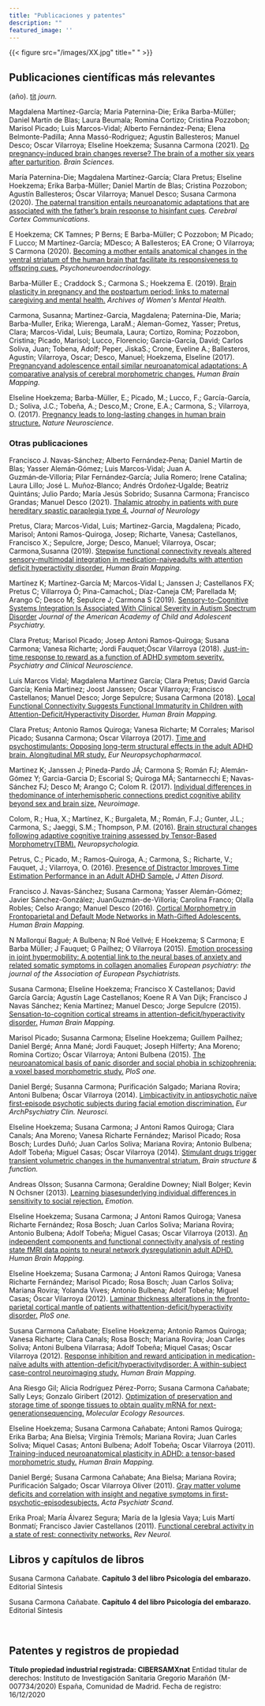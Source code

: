 ```yaml
---
title: "Publicaciones y patentes"
description: ""
featured_image: ''
---
```

{{< figure src="/images/XX.jpg" title=" " >}}

## Publicaciones científicas más relevantes 
(año). [tit](< >) *journ.*

Magdalena Martínez-García; Maria Paternina-Die; Erika Barba-Müller; Daniel Martín de Blas; Laura Beumala; Romina Cortizo; Cristina Pozzobon; Marisol Picado; Luis Marcos-Vidal; Alberto Fernández-Pena; Elena Belmonte-Padilla; Anna Massó-Rodriguez; Agustin Ballesteros; Manuel Desco; Oscar Vilarroya; Elseline Hoekzema; Susanna Carmona (2021). [Do pregnancy-induced brain changes reverse? The brain of a mother six years after parturition](<https://www.mdpi.com/2076-3425/11/2/168>). *Brain Sciences.*

María Paternina-Die; Magdalena Martínez-García; Clara Pretus; Elseline Hoekzema; Erika Barba-Müller; Daniel Martín de Blas; Cristina Pozzobon; Agustín Ballesteros; Óscar Vilarroya; Manuel Desco; Susana Carmona (2020). [The paternal transition entails neuroanatomic adaptations that are associated with the father’s brain response to hisinfant cues](<https://academic.oup.com/cercorcomms/article/1/1/tgaa082/5955504>). *Cerebral Cortex Communications*. 

E Hoekzema; CK Tamnes; P Berns; E Barba-Müller; C Pozzobon; M Picado; F Lucco; M Martínez-García; MDesco; A Ballesteros; EA Crone; O Vilarroya; S Carmona (2020). [Becoming a mother entails anatomical changes in the ventral striatum of the human brain that facilitate its responsiveness to offspring cues.](<https://www.sciencedirect.com/science/article/pii/S030645301931248X>) *Psychoneuroendocrinology.*

Barba-Müller E.; Craddock S.; Carmona S.; Hoekzema E. (2019). [Brain plasticity in pregnancy and the postpartum period: links to maternal caregiving and mental health.](<https://pubmed.ncbi.nlm.nih.gov/30008085/>) *Archives of Women's Mental Health.*

Carmona, Susanna; Martinez-Garcia, Magdalena; Paternina-Die, Maria; Barba-Muller, Erika; Wierenga, LaraM.; Aleman-Gomez, Yasser; Pretus, Clara; Marcos-Vidal, Luis; Beumala, Laura; Cortizo, Romina; Pozzobon, Cristina; Picado, Marisol; Lucco, Florencio; Garcia-Garcia, David; Carlos Soliva, Juan; Tobena, Adolf; Peper, JiskaS.; Crone, Eveline A.; Ballesteros, Agustin; Vilarroya, Oscar; Desco, Manuel; Hoekzema, Elseline (2017). [Pregnancyand adolescence entail similar neuroanatomical adaptations: A comparative analysis of cerebral morphometric changes.](<https://pubmed.ncbi.nlm.nih.gov/30663172/>) *Human Brain Mapping.*

Elseline Hoekzema; Barba-Müller, E.; Picado, M.; Lucco, F.; García-García, D.; Soliva, J.C.; Tobeña, A.; Desco,M.; Crone, E.A.; Carmona, S.; Vilarroya, O. (2017). [Pregnancy leads to long-lasting changes in human brain structure.](<https://www.nature.com/articles/nn.4458>) *Nature Neuroscience.*


### Otras publicaciones
Francisco J. Navas-Sánchez; Alberto Fernández‑Pena; Daniel Martín de Blas; Yasser Alemán‑Gómez; Luis Marcos‑Vidal; Juan A. Guzmán‑de‑Villoria; Pilar Fernández‑García; Julia Romero; Irene Catalina; Laura Lillo; José L. Muñoz‑Blanco; Andrés Ordoñez‑Ugalde; Beatriz Quintáns; Julio Pardo; María Jesús Sobrido; Susanna Carmona; Francisco Grandas; Manuel Desco (2021). [Thalamic atrophy in patients with pure hereditary spastic paraplegia type 4.](<https://link.springer.com/article/10.1007/s00415-020-10387-4>) *Journal of Neurology*


Pretus, Clara; Marcos-Vidal, Luis; Martinez-Garcia, Magdalena; Picado, Marisol; Antoni Ramos-Quiroga, Josep; Richarte, Vanesa; Castellanos, Francisco X.; Sepulcre, Jorge; Desco, Manuel; Vilarroya, Oscar; Carmona,Susanna (2019). [Stepwise functional connectivity reveals altered sensory-multimodal integration in medication-naiveadults with attention deficit hyperactivity disorder.](<https://onlinelibrary.wiley.com/doi/epdf/10.1002/hbm.24727>) *Human Brain Mapping.*

Martínez K; Martínez-García M;   Marcos-Vidal L; Janssen J; Castellanos FX; Pretus C; Villarroya Ó; Pina-CamachoL;  Díaz-Caneja CM; Parellada M; Arango C; Desco M; Sepulcre J; Carmona S (2019). [Sensory-to-Cognitive Systems Integration Is Associated With Clinical Severity in Autism Spectrum Disorder](<https://pubmed.ncbi.nlm.nih.gov/31260788/>) *Journal of the American Academy of Child and Adolescent Psychiatry.*

Clara Pretus; Marisol Picado; Josep Antoni Ramos-Quiroga; Susana Carmona; Vanesa Richarte; Jordi Fauquet;Óscar Vilarroya (2018). [Just-in-time response to reward as a function of ADHD symptom severity.](<https://pubmed.ncbi.nlm.nih.gov/29888833/>) *Psychiatry and Clinical Neuroscience.*

Luis Marcos Vidal; Magdalena Martínez García; Clara Pretus; David García García; Kenia Martinez; Joost Janssen; Oscar Vilarroya; Francisco Castellanos; Manuel Desco; Jorge Sepulcre; Susana Carmona (2018). [Local Functional Connectivity Suggests Functional Immaturity in Children with Attention-Deficit/Hyperactivity Disorder.](<https://pubmed.ncbi.nlm.nih.gov/29473262/>) *Human Brain Mapping.*

Clara Pretus; Antonio Ramos Quiroga; Vanesa Richarte; M Corrales; Marisol Picado; Susanna Carmona; Oscar Vilarroya (2017). [Time and psychostimulants: Opposing long-term structural effects in the adult ADHD brain. Alongitudinal MR study.](<https://pubmed.ncbi.nlm.nih.gov/29129558/>) *Eur Neuropsychopharmacol.*

Martinez K; Janssen J; Pineda-Pardo JÁ; Carmona S; Román FJ; Alemán-Gómez Y;   Garcia-Garcia D; Escorial S; Quiroga MÁ; Santarnecchi E; Navas-Sánchez FJ; Desco M; Arango C; Colom R. (2017). [Individual differences in thedominance of interhemispheric connections predict cognitive ability beyond sex and brain size.](<https://pubmed.ncbi.nlm.nih.gov/28414185/>) *Neuroimage.*

Colom, R.; Hua, X.; Martínez, K.; Burgaleta, M.; Román, F.J.; Gunter, J.L.; Carmona, S.; Jaeggi, S.M.; Thompson, P.M. (2016). [Brain structural changes following adaptive cognitive training assessed by Tensor-Based Morphometry(TBM).](<https://www.sciencedirect.com/science/article/abs/pii/S0028393216302780>) *Neuropsychologia.*

Petrus, C.; Picado, M.; Ramos-Quiroga, A.; Carmona, S.; Richarte, V.; Fauquet, J.; Vilarroya, O. (2016). [Presence of Distractor Improves Time Estimation Performance in an Adult ADHD Sample.](<https://pubmed.ncbi.nlm.nih.gov/27185529/>) *J Atten Disord.*

Francisco J. Navas-Sánchez; Susana Carmona; Yasser Alemán-Gómez; Javier Sánchez-González; JuanGuzmán-de-Villoria; Carolina Franco; Olalla Robles; Celso Arango; Manuel Desco (2016). [Cortical Morphometry in Frontoparietal and Default Mode Networks in Math-Gifted Adolescents.](<https://pubmed.ncbi.nlm.nih.gov/26917433/>) *Human Brain Mapping.*

N Mallorquí Bagué; A Bulbena; N Roé Vellvé; E Hoekzema; S Carmona; E Barba Müller; J Fauquet; G Pailhez; O Vilarroya (2015). [Emotion processing in joint hypermobility: A potential link to the neural bases of anxiety and related somatic symptoms in collagen anomalies](<https://pubmed.ncbi.nlm.nih.gov/25684692/>) *European psychiatry: the journal of the Association of European Psychiatrists.*

Susana Carmona; Elseline Hoekzema; Francisco X Castellanos; David García García; Agustín Lage Castellanos; Koene R A Van Dijk; Francisco J Navas Sánchez; Kenia Martínez; Manuel Desco; Jorge Sepulcre (2015). [Sensation-to-cognition cortical streams in attention-deficit/hyperactivity disorder.](<https://www.ncbi.nlm.nih.gov/pmc/articles/PMC4484811/>) *Human Brain Mapping.*

Marisol Picado; Susanna Carmona; Elseline Hoekzema; Guillem Pailhez; Daniel Bergé; Anna Mané; Jordi Fauquet; Joseph Hilferty; Ana Moreno; Romina Cortizo; Óscar Vilarroya; Antoni Bulbena (2015). [The neuroanatomical basis of panic disorder and social phobia in schizophrenia: a voxel based morphometric study.](<https://journals.plos.org/plosone/article?id=10.1371/journal.pone.0119847>) *PloS one.*


Daniel Bergé; Susanna Carmona; Purificación Salgado; Mariana Rovira; Antoni Bulbena; Óscar Vilarroya (2014). [Limbicactivity in antipsychotic naïve first-episode psychotic subjects during facial emotion discrimination.](<https://pubmed.ncbi.nlm.nih.gov/24258969/>) *Eur ArchPsychiatry Clin. Neurosci.*

Elseline Hoekzema; Susana Carmona; J Antoni Ramos Quiroga; Clara Canals; Ana Moreno; Vanesa Richarte Fernández; Marisol Picado; Rosa Bosch; Lurdes Duñó; Juan Carlos Soliva; Mariana Rovira; Antonio Bulbena; Adolf Tobeña; Miguel Casas; Óscar Vilarroya (2014). [Stimulant drugs trigger transient volumetric changes in the humanventral striatum.](<https://link.springer.com/article/10.1007/s00429-012-0481-7>) *Brain structure & function.*

Andreas Olsson; Susanna Carmona; Geraldine Downey; Niall Bolger; Kevin N Ochsner (2013). [Learning biasesunderlying individual differences in sensitivity to social rejection.](<https://www.ncbi.nlm.nih.gov/pmc/articles/PMC4067255/>) *Emotion.*


Elseline Hoekzema; Susana Carmona; J Antoni Ramos Quiroga; Vanesa Richarte Fernández; Rosa Bosch; Juan Carlos Soliva; Mariana Rovira; Antonio Bulbena; Adolf Tobeña; Miguel Casas; Oscar Vilarroya (2013). [An independent components and functional connectivity analysis of resting state fMRI data points to neural network dysregulationin adult ADHD.](<https://pubmed.ncbi.nlm.nih.gov/23417778/>) *Human Brain Mapping.*

Elseline Hoekzema; Susana Carmona; J Antoni Ramos Quiroga; Vanesa Richarte Fernández; Marisol Picado; Rosa Bosch; Juan Carlos Soliva; Mariana Rovira; Yolanda Vives; Antonio Bulbena; Adolf Tobeña; Miguel Casas; Óscar Vilarroya (2012). [Laminar thickness alterations in the fronto-parietal cortical mantle of patients withattention-deficit/hyperactivity disorder.](<https://pubmed.ncbi.nlm.nih.gov/23239964/>) *PloS one.*

Susana Carmona Cañabate; Elseline Hoekzema; Antonio Ramos Quiroga; Vanesa Richarte; Clara Canals; Rosa Bosch; Mariana Rovira; Joan Carles Soliva; Antoni Bulbena Vilarrasa; Adolf Tobeña; Miquel Casas; Oscar Vilarroya (2012). [Response inhibition and reward anticipation in medication-naïve adults with attention-deficit/hyperactivitydisorder: A within-subject case-control neuroimaging study.](<https://pubmed.ncbi.nlm.nih.gov/21826761/>) *Human Brain Mapping.*

Ana Riesgo Gil; Alicia Rodríguez Pérez-Porro; Susana Carmona Cañabate; Sally Leys; Gonzalo Giribert (2012). [Optimization of preservation and storage time of sponge tissues to obtain quality mRNA for next-generationsequencing.](<https://pubmed.ncbi.nlm.nih.gov/22136287/>) *Molecular Ecology Resources.*

Elseline Hoekzema; Susana Carmona Cañabate; Antoni Ramos Quiroga; Erika Barba; Ana Bielsa; Virginia Trèmols; Mariana Rovira; Juan Carles Soliva; Miquel Casas; Antoni Bulbena; Adolf Tobeña; Oscar Vilarroya (2011). [Training-induced neuroanatomical plasticity in ADHD: a tensor-based morphometric study.](<https://pubmed.ncbi.nlm.nih.gov/21365715/>) *Human Brain Mapping.*


Daniel Bergé; Susana Carmona Cañabate; Ana Bielsa; Mariana Rovira; Purificación Salgado; Oscar Vilarroya Oliver (2011). [Gray matter volume deficits and correlation with insight and negative symptoms in first-psychotic-episodesubjects.](<https://pubmed.ncbi.nlm.nih.gov/21054282/>) *Acta Psychiatr Scand.*


Erika Proal; María Álvarez Segura; María de la Iglesia Vaya; Luis Martí Bonmatí; Francisco Javier Castellanos (2011). [Functional cerebral activity in a state of rest: connectivity networks.](<https://www.neurologia.com/articulo/2010792/eng>) *Rev Neurol.*


## Libros y capítulos de libros

Susana Carmona Cañabate. **Capítulo 3 del libro Psicología del embarazo.** Editorial Síntesis

Susana Carmona Cañabate. **Capítulo 4 del libro Psicología del embarazo.** Editorial Síntesis

<p><br></p>

## Patentes y registros de propiedad

**Título propiedad industrial registrada: CIBERSAMXnat**
Entidad titular de derechos: Instituto de Investigación Sanitaria Gregorio Marañón (M-007734/2020) España,  Comunidad de Madrid. Fecha de registro: 16/12/2020


